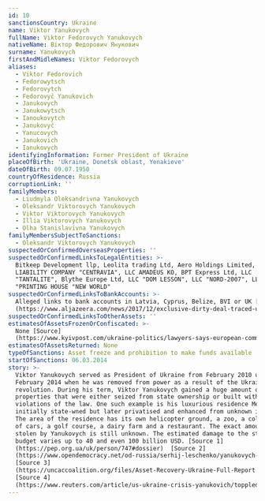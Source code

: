 ```yaml
---
id: 10
sanctionsCountry: Ukraine
name: Viktor Yanukovych
fullName: Viktor Fedorovych Yanukovych
nativeName: Вiктор Федорович Янукович
surname: Yanukovych
firstAndMidleNames: Viktor Fedorovych
aliases:
  - Viktor Fedorovich
  - Fedorowytsch
  - Fedorovytch
  - Fedorovyč Yanukovich
  - Janukovych
  - Janukowytsch
  - Ianoukovytch
  - Janukovyč
  - Yanucovych
  - Janukovich
  - Ianukovych
identifyingInformation: Former President of Ukraine
placeOfBirth: 'Ukraine, Donetsk oblast, Yenakieve'
dateOfBirth: 09.07.1950
countryOfResidence: Russia
corruptionLink: ''
familyMembers:
  - Liudmyla Oleksandrivna Yanukovych
  - Oleksandr Viktorovych Yanukovych
  - Viktor Viktorovych Yanukovych
  - Illia Viktorovych Yanukovych
  - Olha Stanislavivna Yanukovych
familyMembersSubjectToSanctions:
  - Oleksandr Viktorovych Yanukovych
suspectedOrConfirmedOverseasProperties: ''
suspectedOrConfirmedLinksToLegalEntities: >-
  Bitkeep Development llp, Leolita trading Ltd, Aero Holdings Limited, LIMITED
  LIABILITY COMPANY "CENTRAVIA", LLC AMADEUS KO, BPT Express Ltd, LLC
  "TANTALITE", Blythe Europe Ltd, LLC "DOM LESSON", LLC "NORD-2007", LLC
  "PRINTING HOUSE "NEW WORLD"
suspectedOrConfirmedLinksToBankAccounts: >-
  Alleged links to bank accounts in Latvia, Cyprus, Belize, BVI or UK [Source]
  (https://www.aljazeera.com/news/2017/12/exclusive-dirty-deal-traced-ukrainian-tycoons-171217131747631.html)
suspectedOrConfirmedLinksToOtherAssets: ''
estimatesOfAssetsFrozenOrConfiscated: >-
  None [Source]
  (https://www.kyivpost.com/ukraine-politics/lawyers-says-european-commission-reveals-no-yanukovych-assets-frozen-eu-sanctions.html)
estimatesOfAssetsReturned: None
typeOfSanctions: Asset freeze and prohibition to make funds available
startOfSanctions: 06.03.2014
story: >-
  Viktor Yanukovych served as President of Ukraine from February 2010 until
  February 2014 when he was removed from power as a result of the Ukrainian
  revolution. During his term, Viktor Yanukovych gained a huge amount of
  properties that were either seized from state ownership or built with
  violations of the law. One such example is his luxurious residence Mezhygira,
  initially state-wned but later privatised and enhanced from unknown income.
  The area of the residence has its own helicopter ground, a zoo, a collection
  of cars, a golf course, a dairy farm and a restaurant. The exact amount of
  stolen by Yanukovych is still unknown. The estimated damage to the state
  budget varies up to 40 and even 100 billion USD. [Source 1]
  (https://pep.org.ua/uk/person/747#dossier)  [Source 2]
  (https://www.opendemocracy.net/od-russia/serhij-leschenko/yanukovych-luxury-residence-and-money-trail-that-leads-to-london)
  [Source 3]
  (https://uncaccoalition.org/files/Asset-Recovery-Ukraine-Full-Report.pdf)
  [Source 4]
  (https://www.reuters.com/article/us-ukraine-crisis-yanukovich/toppled-mafia-president-cost-ukraine-up-to-100-billion-prosecutor-says-idUSBREA3T0K820140430)
---
```

